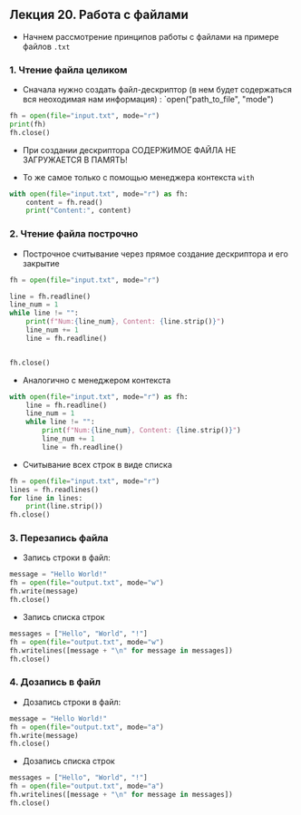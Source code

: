 ## Лекция 20. Работа с файлами

* Начнем рассмотрение принципов работы с файлами на примере файлов `.txt`

### 1. Чтение файла целиком
* Сначала нужно создать файл-дескриптор (в нем будет содержаться вся неоходимая нам информация) : `open("path_to_file", "mode")
```py
fh = open(file="input.txt", mode="r")
print(fh)
fh.close()
```

* При создании дескриптора СОДЕРЖИМОЕ ФАЙЛА НЕ ЗАГРУЖАЕТСЯ В ПАМЯТЬ!

* То же самое только с помощью менеджера контекста `with`
```py
with open(file="input.txt", mode="r") as fh:
    content = fh.read()
    print("Content:", content)
```

### 2. Чтение файла построчно
* Построчное считывание через прямое создание дескриптора и его закрытие
```py
fh = open(file="input.txt", mode="r")

line = fh.readline()
line_num = 1
while line != "":
    print(f"Num:{line_num}, Content: {line.strip()}")
    line_num += 1
    line = fh.readline()


fh.close()
```
* Аналогично с менеджером контекста
```py
with open(file="input.txt", mode="r") as fh:
    line = fh.readline()
    line_num = 1
    while line != "":
        print(f"Num:{line_num}, Content: {line.strip()}")
        line_num += 1
        line = fh.readline()
```

* Считывание всех строк в виде списка
```py
fh = open(file="input.txt", mode="r")
lines = fh.readlines()
for line in lines:
    print(line.strip())
fh.close()
```

### 3. Перезапись файла
* Запись строки в файл:
```py
message = "Hello World!"
fh = open(file="output.txt", mode="w")
fh.write(message)
fh.close()
```

* Запись списка строк
```py
messages = ["Hello", "World", "!"]
fh = open(file="output.txt", mode="w")
fh.writelines([message + "\n" for message in messages])
fh.close()
```

### 4. Дозапись в файл
* Дозапись строки в файл:
```py
message = "Hello World!"
fh = open(file="output.txt", mode="a")
fh.write(message)
fh.close()
```

* Дозапись списка строк
```py
messages = ["Hello", "World", "!"]
fh = open(file="output.txt", mode="a")
fh.writelines([message + "\n" for message in messages])
fh.close()
```